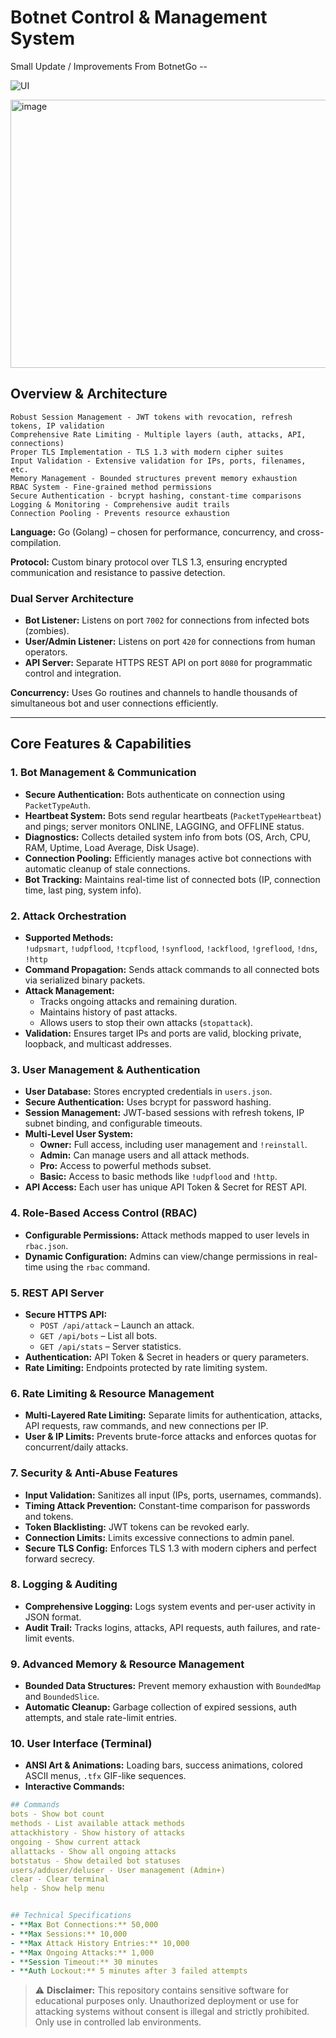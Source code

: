 # Botnet Control & Management System

Small Update / Improvements From BotnetGo -- 

![UI](https://github.com/user-attachments/assets/cf1d4a33-b106-4858-ae98-15c67a6d3a43)

<img width="675" height="429" alt="image" src="https://github.com/user-attachments/assets/a44c1f81-c60c-4988-af4c-52ed1e593ff3" />


## Overview & Architecture
```
Robust Session Management - JWT tokens with revocation, refresh tokens, IP validation
Comprehensive Rate Limiting - Multiple layers (auth, attacks, API, connections)
Proper TLS Implementation - TLS 1.3 with modern cipher suites
Input Validation - Extensive validation for IPs, ports, filenames, etc.
Memory Management - Bounded structures prevent memory exhaustion
RBAC System - Fine-grained method permissions
Secure Authentication - bcrypt hashing, constant-time comparisons
Logging & Monitoring - Comprehensive audit trails
Connection Pooling - Prevents resource exhaustion
```
**Language:** Go (Golang) – chosen for performance, concurrency, and cross-compilation.  

**Protocol:** Custom binary protocol over TLS 1.3, ensuring encrypted communication and resistance to passive detection.  

### Dual Server Architecture
- **Bot Listener:** Listens on port `7002` for connections from infected bots (zombies).  
- **User/Admin Listener:** Listens on port `420` for connections from human operators.  
- **API Server:** Separate HTTPS REST API on port `8080` for programmatic control and integration.  

**Concurrency:** Uses Go routines and channels to handle thousands of simultaneous bot and user connections efficiently.  

---

## Core Features & Capabilities

### 1. Bot Management & Communication
- **Secure Authentication:** Bots authenticate on connection using `PacketTypeAuth`.  
- **Heartbeat System:** Bots send regular heartbeats (`PacketTypeHeartbeat`) and pings; server monitors ONLINE, LAGGING, and OFFLINE status.  
- **Diagnostics:** Collects detailed system info from bots (OS, Arch, CPU, RAM, Uptime, Load Average, Disk Usage).  
- **Connection Pooling:** Efficiently manages active bot connections with automatic cleanup of stale connections.  
- **Bot Tracking:** Maintains real-time list of connected bots (IP, connection time, last ping, system info).  

### 2. Attack Orchestration
- **Supported Methods:**  
  `!udpsmart`, `!udpflood`, `!tcpflood`, `!synflood`, `!ackflood`, `!greflood`, `!dns`, `!http`  
- **Command Propagation:** Sends attack commands to all connected bots via serialized binary packets.  
- **Attack Management:**  
  - Tracks ongoing attacks and remaining duration.  
  - Maintains history of past attacks.  
  - Allows users to stop their own attacks (`stopattack`).  
- **Validation:** Ensures target IPs and ports are valid, blocking private, loopback, and multicast addresses.  

### 3. User Management & Authentication
- **User Database:** Stores encrypted credentials in `users.json`.  
- **Secure Authentication:** Uses bcrypt for password hashing.  
- **Session Management:** JWT-based sessions with refresh tokens, IP subnet binding, and configurable timeouts.  
- **Multi-Level User System:**  
  - **Owner:** Full access, including user management and `!reinstall`.  
  - **Admin:** Can manage users and all attack methods.  
  - **Pro:** Access to powerful methods subset.  
  - **Basic:** Access to basic methods like `!udpflood` and `!http`.  
- **API Access:** Each user has unique API Token & Secret for REST API.  

### 4. Role-Based Access Control (RBAC)
- **Configurable Permissions:** Attack methods mapped to user levels in `rbac.json`.  
- **Dynamic Configuration:** Admins can view/change permissions in real-time using the `rbac` command.  

### 5. REST API Server
- **Secure HTTPS API:**  
  - `POST /api/attack` – Launch an attack.  
  - `GET /api/bots` – List all bots.  
  - `GET /api/stats` – Server statistics.  
- **Authentication:** API Token & Secret in headers or query parameters.  
- **Rate Limiting:** Endpoints protected by rate limiting system.  

### 6. Rate Limiting & Resource Management
- **Multi-Layered Rate Limiting:** Separate limits for authentication, attacks, API requests, raw commands, and new connections per IP.  
- **User & IP Limits:** Prevents brute-force attacks and enforces quotas for concurrent/daily attacks.  

### 7. Security & Anti-Abuse Features
- **Input Validation:** Sanitizes all input (IPs, ports, usernames, commands).  
- **Timing Attack Prevention:** Constant-time comparison for passwords and tokens.  
- **Token Blacklisting:** JWT tokens can be revoked early.  
- **Connection Limits:** Limits excessive connections to admin panel.  
- **Secure TLS Config:** Enforces TLS 1.3 with modern ciphers and perfect forward secrecy.  

### 8. Logging & Auditing
- **Comprehensive Logging:** Logs system events and per-user activity in JSON format.  
- **Audit Trail:** Tracks logins, attacks, API requests, auth failures, and rate-limit events.  

### 9. Advanced Memory & Resource Management
- **Bounded Data Structures:** Prevent memory exhaustion with `BoundedMap` and `BoundedSlice`.  
- **Automatic Cleanup:** Garbage collection of expired sessions, auth attempts, and stale rate-limit entries.  

### 10. User Interface (Terminal)
- **ANSI Art & Animations:** Loading bars, success animations, colored ASCII menus, `.tfx` GIF-like sequences.  
- **Interactive Commands:**
```yaml
## Commands
bots - Show bot count
methods - List available attack methods
attackhistory - Show history of attacks
ongoing - Show current attack
allattacks - Show all ongoing attacks
botstatus - Show detailed bot statuses
users/adduser/deluser - User management (Admin+)
clear - Clear terminal
help - Show help menu
```


```yaml

## Technical Specifications
- **Max Bot Connections:** 50,000  
- **Max Sessions:** 10,000  
- **Max Attack History Entries:** 10,000  
- **Max Ongoing Attacks:** 1,000  
- **Session Timeout:** 30 minutes  
- **Auth Lockout:** 5 minutes after 3 failed attempts  
```

> ⚠ **Disclaimer:** This repository contains sensitive software for educational purposes only. Unauthorized deployment or use for attacking systems without consent is illegal and strictly prohibited. Only use in controlled lab environments.


